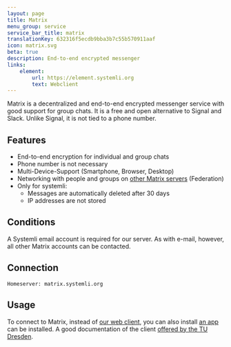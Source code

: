 ```yaml
---
layout: page
title: Matrix
menu_group: service
service_bar_title: matrix
translationKey: 632316f5ecdb9bba3b7c55b570911aaf
icon: matrix.svg
beta: true
description: End-to-end encrypted messenger
links:
    element:
        url: https://element.systemli.org
        text: Webclient
---
```

Matrix is a decentralized and end-to-end encrypted messenger service with good support for group chats. It is a free 
and open alternative to Signal and Slack. Unlike Signal, it is not tied to a phone number.

## Features

- End-to-end encryption for individual and group chats
- Phone number is not necessary
- Multi-Device-Support (Smartphone, Browser, Desktop)
- Networking with people and groups on [other Matrix servers](https://matrix.org/) (Federation)
- Only for systemli:
  - Messages are automatically deleted after 30 days
  - IP addresses are not stored

## Conditions

A Systemli email account is required for our server. As with e-mail, however, all other Matrix accounts can be 
contacted.

## Connection

```
Homeserver: matrix.systemli.org
```

## Usage

To connect to Matrix, instead of [our web client](https://element.systemli.org), you can also install
[an app](https://element.io/get-started) can be installed. A good documentation of the client
[offered by the TU Dresden](https://doc.matrix.tu-dresden.de/en/).
